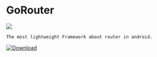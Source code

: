 # GoRouter

<div style="align: center">
    <a href="https://github.com/RubinTry/GoRouter">
        <img src="https://gorouter-1258359008.cos.ap-shanghai.myqcloud.com/logo.png"/>
    </a>
</div>

```
The most lightweight Framework about router in android.
```


[![Download](https://img.shields.io/badge/Download-1.0.10-blue)](https://bintray.com/logcat305/maven/gorouter-api/_latestVersion)
